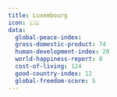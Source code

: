 ```yaml
---
title: Luxembourg
icon: 🇱🇺
data:
  global-peace-index:
  gross-domestic-product: 74
  human-development-index: 20
  world-happiness-report: 8
  cost-of-living: 124
  good-country-index: 12
  global-freedom-score: 5
---
```

